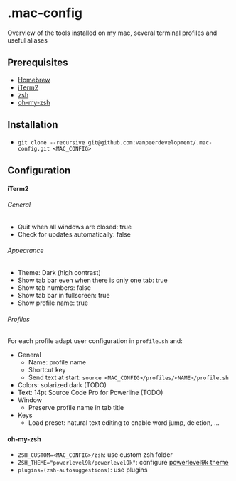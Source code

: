 # .mac-config
Overview of the tools installed on my mac, several terminal profiles and useful aliases

## Prerequisites
- [Homebrew](https://brew.sh/)
- [iTerm2](https://www.iterm2.com/)
- [zsh](http://www.zsh.org/)
- [oh-my-zsh](https://ohmyz.sh/)


## Installation
- `git clone --recursive git@github.com:vanpeerdevelopment/.mac-config.git <MAC_CONFIG>`


## Configuration
#### iTerm2
###### General
- Quit when all windows are closed: true
- Check for updates automatically: false

###### Appearance
- Theme: Dark (high contrast)
- Show tab bar even when there is only one tab: true
- Show tab numbers: false
- Show tab bar in fullscreen: true
- Show profile name: true
 
###### Profiles
For each profile adapt user configuration in `profile.sh` and:
- General
    - Name: profile name
    - Shortcut key
    - Send text at start: `source <MAC_CONFIG>/profiles/<NAME>/profile.sh`
- Colors: solarized dark (TODO)
- Text: 14pt Source Code Pro for Powerline (TODO)
- Window
    - Preserve profile name in tab title 
- Keys
    - Load preset: natural text editing to enable word jump, deletion, ...
    
    
#### oh-my-zsh
- `ZSH_CUSTOM=<MAC_CONFIG>/zsh`: use custom zsh folder
- `ZSH_THEME="powerlevel9k/powerlevel9k"`: configure [powerlevel9k theme](https://github.com/bhilburn/powerlevel9k)
- `plugins=(zsh-autosuggestions)`: use plugins
